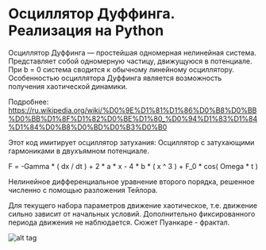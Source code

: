 # Осциллятор Дуффинга. Реализация на Python

Осциллятор Дуффинга  — простейшая одномерная нелинейная система. Представляет собой одномерную частицу, движущуюся в потенциале. 
При b = 0 система сводится к обычному линейному осциллятору. Особенностью осциллятора Дуффинга является возможность получения хаотической динамики.

Подробнее: https://ru.wikipedia.org/wiki/%D0%9E%D1%81%D1%86%D0%B8%D0%BB%D0%BB%D1%8F%D1%82%D0%BE%D1%80_%D0%94%D1%83%D1%84%D1%84%D0%B8%D0%BD%D0%B3%D0%B0

Этот код имитирует осциллятор затухания:
Осциллятор с затухающими гармониками в двухъямном потенциале.

F = -Gamma * ( dx / dt ) + 2 * a * x - 4 * b * ( x ^ 3 ) + F_0 * cos( Omega * t )

Нелинейное дифференциальное уравнение второго порядка, решенное численно с помощью разложения Тейлора.

Для текущего набора параметров движение хаотическое, т.е. движение сильно зависит от начальных условий. 
Дополнительно фиксированного периода движения не наблюдается. Сюжет Пуанкаре - фрактал.

![alt tag](https://github.com/PC-SET/Duffing-Oscillator/blob/master/Example.png?raw=true "Пример")​
